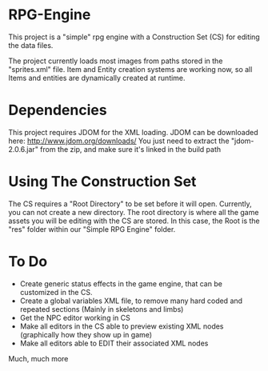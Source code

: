 # RPG-Engine
This project is a "simple" rpg engine with a Construction Set (CS) for editing the data files.

The project currently loads most images from paths stored in the "sprites.xml" file. 
Item and Entity creation systems are working now, so all Items and entities are dynamically created at runtime.

# Dependencies
This project requires JDOM for the XML loading.
JDOM can be downloaded here: http://www.jdom.org/downloads/
You just need to extract the "jdom-2.0.6.jar" from the zip, and make sure it's linked in the build path

# Using The Construction Set
The CS requires a "Root Directory" to be set before it will open. Currently, you can not create a new directory. 
The root directory is where all the game assets you will be editing with the CS are stored. In this case, the Root 
is the "res" folder within our "Simple RPG Engine" folder.

# To Do
- Create generic status effects in the game engine, that can be customized in the CS.
- Create a global variables XML file, to remove many hard coded and repeated sections (Mainly in skeletons and limbs)
- Get the NPC editor working in CS
- Make all editors in the CS able to preview existing XML nodes (graphically how they show up in game)
- Make all editors able to EDIT their associated XML nodes

Much, much more
